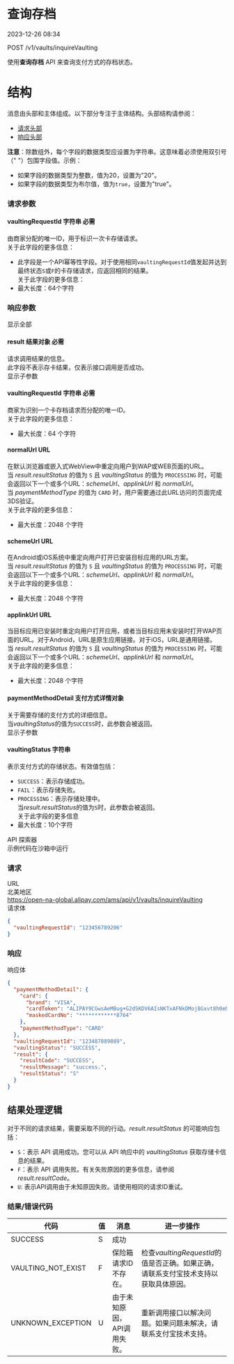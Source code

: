 查询存档
=============== 

2023-12-26 08:34

POST /v1/vaults/inquireVaulting  

使用**查询存档** API 来查询支付方式的存档状态。  

结构
=========  
消息由头部和主体组成。以下部分专注于主体结构。头部结构请参阅：
*   [请求头部](https://global.alipay.com/docs/ac/ams/api_fund#ML5ur)
*   [响应头部](https://global.alipay.com/docs/ac/ams/api_fund#WWH90)  

**注意**：除数组外，每个字段的数据类型应设置为字符串。这意味着必须使用双引号（" "）包围字段值。示例：
*   如果字段的数据类型为整数，值为20，设置为"20"。
*   如果字段的数据类型为布尔值，值为`true`，设置为"true"。
### 请求参数  
#### vaultingRequestId 字符串  必需  
由商家分配的唯一ID，用于标识一次卡存储请求。  
关于此字段的更多信息：  
*   此字段是一个API幂等性字段。对于使用相同`vaultingRequestId`值发起并达到最终状态`S`或`F`的卡存储请求，应返回相同的结果。  
关于此字段的更多信息：  
*   最大长度：64个字符
### 响应参数  
显示全部  
#### result 结果对象 **必需**  
请求调用结果的信息。  
此字段不表示存卡结果，仅表示接口调用是否成功。  
显示子参数  
#### vaultingRequestId 字符串 **必需**  
商家为识别一个卡存档请求而分配的唯一ID。  
关于此字段的更多信息：  
*   最大长度：64 个字符  
#### normalUrl URL  
在默认浏览器或嵌入式WebView中重定向用户到WAP或WEB页面的URL。  
当 *result.resultStatus* 的值为 `S` 且 *vaultingStatus* 的值为 `PROCESSING` 时，可能会返回以下一个或多个URL：*schemeUrl*、*applinkUrl* 和 *normalUrl*。  
当 *paymentMethodType* 的值为 `CARD` 时，用户需要通过此URL访问的页面完成3DS验证。  
关于此字段的更多信息：  
*   最大长度：2048 个字符  
#### schemeUrl URL  
在Android或iOS系统中重定向用户打开已安装目标应用的URL方案。  
当 *result.resultStatus* 的值为 `S` 且 *vaultingStatus* 的值为 `PROCESSING` 时，可能会返回以下一个或多个URL：*schemeUrl*、*applinkUrl* 和 *normalUrl*。  
关于此字段的更多信息：  
*   最大长度：2048 个字符  
#### applinkUrl URL  
当目标应用已安装时重定向用户打开应用，或者当目标应用未安装时打开WAP页面的URL。对于Android，URL是原生应用链接。对于iOS，URL是通用链接。  
当 *result.resultStatus* 的值为 `S` 且 *vaultingStatus* 的值为 `PROCESSING` 时，可能会返回以下一个或多个URL：*schemeUrl*、*applinkUrl* 和 *normalUrl*。  
关于此字段的更多信息：  
*   最大长度：2048 个字符  
#### paymentMethodDetail 支付方式详情对象
关于需要存储的支付方式的详细信息。  
当*vaultingStatus*的值为`SUCCESS`时，此参数会被返回。  
显示子参数  
#### vaultingStatus 字符串  
表示支付方式的存储状态。有效值包括：  
*   `SUCCESS`：表示存储成功。
*   `FAIL`：表示存储失败。
*   `PROCESSING`：表示存储处理中。  
当*result.resultStatus*的值为`S`时，此参数会被返回。  
关于此字段的更多信息  
*   最大长度：10个字符 

API 探索器  
示例代码在沙箱中运行
### 请求  
URL  
北美地区  
https://open-na-global.alipay.com/ams/api/v1/vaults/inquireVaulting  
请求体  
```json
{
  "vaultingRequestId": "123456789206"
}
```
### 响应  
响应体  
```json
{
  "paymentMethodDetail": {
    "card": {
      "brand": "VISA",
      "cardToken": "ALIPAY9CGwsAeMBug+G2dSKDV6AIsNKTxAFNkOMoj8Gxvt8h0eDUbd6nO5CwMFIjEFERWxCAo/b1OjVTvtl1zspyMGcg==",
      "maskedCardNo": "************8764"
    },
    "paymentMethodType": "CARD"
  },
  "vaultingRequestId": "123487889889",
  "vaultingStatus": "SUCCESS",
  "result": {
    "resultCode": "SUCCESS",
    "resultMessage": "success.",
    "resultStatus": "S"
  }
}
```
结果处理逻辑 
---------------------

对于不同的请求结果，需要采取不同的行动。*result.resultStatus* 的可能响应包括：  
* `S`：表示 API 调用成功。您可以从 API 响应中的 *vaultingStatus* 获取存储卡信息的结果。
* `F`：表示 API 调用失败。有关失败原因的更多信息，请参阅 *result.resultCode*。
* `U`: 表示API调用由于未知原因失败。请使用相同的请求ID重试。
### 结果/错误代码  
| 代码 | 值 | 消息 | 进一步操作 |
| --- | --- | --- | --- |
| SUCCESS | S | 成功 |  |
| VAULTING\_NOT\_EXIST | F | 保险箱请求ID不存在。 | 检查*vaultingRequestId*的值是否正确。如果正确，请联系支付宝技术支持以获取具体原因。 |
| UNKNOWN\_EXCEPTION | U | 由于未知原因，API调用失败。 | 重新调用接口以解决问题。如果问题未解决，请联系支付宝技术支持。  

